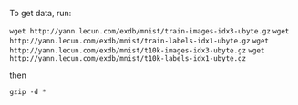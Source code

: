 To get data, run:

`wget http://yann.lecun.com/exdb/mnist/train-images-idx3-ubyte.gz`
`wget http://yann.lecun.com/exdb/mnist/train-labels-idx1-ubyte.gz`
`wget http://yann.lecun.com/exdb/mnist/t10k-images-idx3-ubyte.gz`
`wget http://yann.lecun.com/exdb/mnist/t10k-labels-idx1-ubyte.gz`

then

`gzip -d *`
